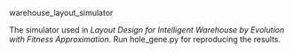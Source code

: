 warehouse_layout_simulator

The simulator used in *Layout Design for Intelligent Warehouse by Evolution with Fitness Approximation*. Run hole_gene.py for reproducing the results.
